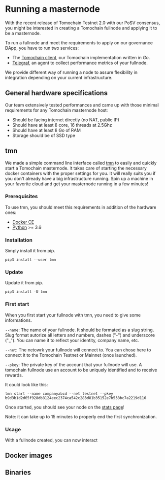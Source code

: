 # Running a masternode

With the recent release of Tomochain Testnet 2.0 with our PoSV consensus, you might be interested in creating a Tomochain fullnode and applying it to be a masternode.

To run a fullnode and meet the requirements to apply on our governance DApp, you have to run two services:
- The [Tomochain client](https://github.com/tomochain/tomochain), our Tomochain implementation written in _Go_.
- [Telegraf](https://github.com/influxdata/telegraf), an agent to collect performance metrics of your fullnode.

We provide different way of running a node to assure flexibility in integration depending on your current infrastructure.

## General hardware specifications

Our team extensively tested performances and came up with those minimal requirements for any Tomochain masternode host:

- Should be facing internet directly (no NAT, public IP)
- Should have at least 8 core, 16 threads at 2.5Ghz
- Should have at least 8 Go of RAM
- Storage should be of SSD type

## tmn

We made a simple command line interface called [tmn](https://github.com/tomochain/masternode) to easily and quickly start a Tomochain masternode.
It takes care of starting the necessary docker containers with the proper settings for you.
It will really suits you if you don't already have a big infrastructure running.
Spin up a machine in your favorite cloud and get your masternode running in a few minutes!

### Prerequisites

To use tmn, you should meet this requirements in addition of the hardware ones:

- [Docker CE](https://docs.docker.com/install/)
- [Python](https://docs.python-guide.org/starting/install3/linux/) >= 3.6

### Installation

Simply install it from pip.

```
pip3 install --user tmn
```

### Update

Update it from pip.

```
pip3 install -U tmn
```

### First start

When you first start your fullnode with tmn, you need to give some informations.

`--name`: The name of your fullnode.
It should be formated as a slug string.
Slug format autorize all letters and numbers, dashes ("-") and underscore ("_").
You can name it to reflect your identity, company name, etc.

`--net`: The netowrk your fullnode will connect to.
You can chose here to connect it to the Tomochain Testnet or Mainnet (once launched).

`--pkey`: The private key of the account that your fullnode will use.
A tomochain fullnode use an account to be uniquely identified and to receive rewards.

It could look like this:

```
tmn start --name companyabcd --net testnet --pkey b9d3b1d2d65f928db8124eec2374ca542c283d81b35152e7b538bc7a2219d116
```

Once started, you should see your node on the [stats page](https://stats.testnet.tomochain.com)!

Note: it can take up to 15 minutes to properly end the first synchronization.

### Usage

With a fullnode created, you can now interact

## Docker images

## Binaries
